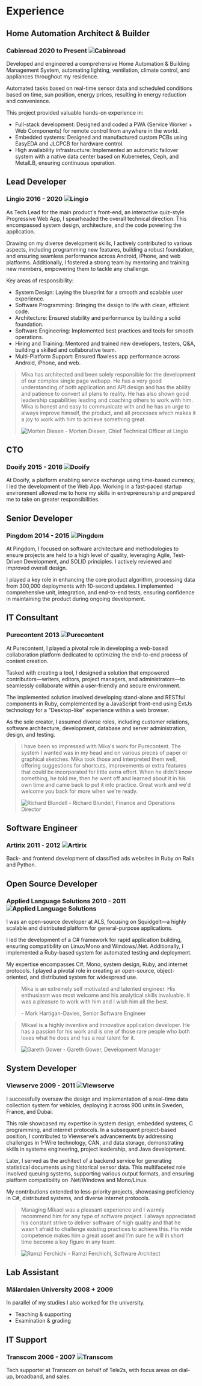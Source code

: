 # Experience

## Home Automation Architect & Builder

### Cabinroad 2020 to Present ![Cabinroad](logos/cabinroad.svg)

Developed and engineered a comprehensive Home Automation & Building Management System, automating lighting, ventilation, climate control, and appliances throughout my residence.

Automated tasks based on real-time sensor data and scheduled conditions based on time, sun position, energy prices, resulting in energy reduction and convenience.

This project provided valuable hands-on experience in:

- Full-stack development: Designed and coded a PWA (Service Worker + Web Components) for remote control from anywhere in the world.
- Embedded systems: Designed and manufactured custom PCBs using EasyEDA and JLCPCB for hardware control.
- High availability infrastructure: Implemented an automatic failover system with a native data center based on Kubernetes, Ceph, and MetalLB, ensuring continuous operation.

## Lead Developer

### Lingio 2016 - 2020 ![Lingio](logos/lingio.svg)

As Tech Lead for the main product's front-end, an interactive quiz-style Progressive Web App, I spearheaded the overall technical direction. This encompassed system design, architecture, and the code powering the application.

Drawing on my diverse development skills, I actively contributed to various aspects, including programming new features, building a robust foundation, and ensuring seamless performance across Android, iPhone, and web platforms. Additionally, I fostered a strong team by mentoring and training new members, empowering them to tackle any challenge.

Key areas of responsibility:

- System Design: Laying the blueprint for a smooth and scalable user experience.
- Software Programming: Bringing the design to life with clean, efficient code.
- Architecture: Ensured stability and performance by building a solid foundation.
- Software Engineering: Implemented best practices and tools for smooth operations.
- Hiring and Training: Mentored and trained new developers, testers, Q&A, building a skilled and collaborative team.
- Multi-Platform Support: Ensured flawless app performance across Android, iPhone, and web.

> Mika has architected and been solely responsible for the development of our complex single page webapp. He has a very good understanding of both application and API design and has the ability and patience to convert all plans to reality. He has also shown good leadership capabilities leading and coaching others to work with him. Mika is honest and easy to communicate with and he has an urge to always improve himself, the product, and all processes which makes it a joy to work with him to achieve something great.
>
> ![Morten Diesen](people/mortendiesen.png) \- Morten Diesen, Chief Technical Officer at Lingio

## CTO

### Dooify 2015 - 2016 ![Dooify](logos/dooify.jpeg)

At Dooify, a platform enabling service exchange using time-based currency, I led the development of the Web App. Working in a fast-paced startup environment allowed me to hone my skills in entrepreneurship and prepared me to take on greater responsibilities.

## Senior Developer

### Pingdom 2014 - 2015 ![Pingdom](logos/pingdom.jpeg)

At Pingdom, I focused on software architecture and methodologies to ensure projects are held to a high level of quality, leveraging Agile, Test-Driven Development, and SOLID principles. I actively reviewed and improved overall design.

I played a key role in enhancing the core product algorithm, processing data from 300,000 deployments with 10-second updates. I implemented comprehensive unit, integration, and end-to-end tests, ensuring confidence in maintaining the product during ongoing development.

## IT Consultant

### Purecontent 2013 ![Purecontent](logos/purecontent.png)

At Purecontent, I played a pivotal role in developing a web-based collaboration platform dedicated to optimizing the end-to-end process of content creation.

Tasked with creating a tool, I designed a solution that empowered contributors—writers, editors, project managers, and administrators—to seamlessly collaborate within a user-friendly and secure environment.

The implemented solution involved developing stand-alone and RESTful components in Ruby, complemented by a JavaScript front-end using ExtJs technology for a "Desktop-like" experience within a web browser.

As the sole creator, I assumed diverse roles, including customer relations, software architecture, development, database and server administration, design, and testing.

> I have been so impressed with Mika's work for Purecontent. The system I wanted was in my head and on various pieces of paper or graphical sketches. Mika took those and interpreted them well, offering suggestions for shortcuts, improvements or extra features that could be incorporated for little extra effort. When he didn't know something, he told me, then he went off and learned about it in his own time and came back to put it into practice. Great work and we'd welcome you back for more when we're ready.
>
> ![Richard Blundell](people/richardblundell.jpeg) \- Richard Blundell, Finance and Operations Director

## Software Engineer

### Artirix 2011 - 2012 ![Artirix](logos/artirix.png)

Back- and frontend development of classified ads websites in Ruby on Rails and Python.

## Open Source Developer

### Applied Language Solutions 2010 - 2011 ![Applied Language Solutions](logos/als.jpg)

I was an open-source developer at ALS, focusing on SquidgeIt—a highly scalable and distributed platform for general-purpose applications.

I led the development of a C# framework for rapid application building, ensuring compatibility on Linux/Mono and Windows/.Net. Additionally, I implemented a Ruby-based system for automated testing and deployment.

My expertise encompasses C#, Mono, system design, Ruby, and internet protocols. I played a pivotal role in creating an open-source, object-oriented, and distributed system for widespread use.

> Mika is an extremely self motivated and talented engineer. His enthusiasm was most welcome and his analytical skills invaluable. It was a pleasure to work with him and I wish him all the best.
>
> \- Mark Hartigan-Davies, Senior Software Engineer

<!-- -->

> Mikael is a highly inventive and innovative application developer. He has a passion for his work and is one of those rare people who both loves what he does and has a real talent for it.
>
> ![Gareth Gower](people/garethgower.jpeg) \- Gareth Gower, Development Manager

## System Developer

### Viewserve 2009 - 2011 ![Viewserve](logos/viewserve.png)

I successfully oversaw the design and implementation of a real-time data collection system for vehicles, deploying it across 900 units in Sweden, France, and Dubai.

This role showcased my expertise in system design, embedded systems, C programming, and internet protocols. In a subsequent project-based position, I contributed to Viewserve's advancements by addressing challenges in 1-Wire technology, CAN, and data storage, demonstrating skills in systems engineering, project leadership, and Java development.

Later, I served as the architect of a backend service for generating statistical documents using historical sensor data. This multifaceted role involved queuing systems, supporting various output formats, and ensuring platform compatibility on .Net/Windows and Mono/Linux.

My contributions extended to less-priority projects, showcasing proficiency in C#, distributed systems, and diverse internet protocols.

> Managing Mikael was a pleasant experience and I warmly recommend him for any type of software project. I always appreciated his constant strive to deliver software of high quality and that he wasn't afraid to challenge existing practices to achieve this. His wide competence makes him a great asset and I'm sure he will in short time become a key figure in any team.
>
> ![Ramzi Ferchichi](people/ramziferchichi.png) \- Ramzi Ferchichi, Software Architect

## Lab Assistant

### Mälardalen University 2008 + 2009

In parallel of my studies I also worked for the university.

- Teaching & supporting
- Examination & grading

## IT Support

### Transcom 2006 - 2007 ![Transcom](logos/transcom.png)

Tech supporter at Transcom on behalf of Tele2s, with focus areas on dial-up, broadband, and sales.
